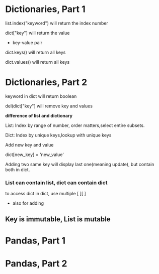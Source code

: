 # Dictionaries, Part 1

list.index("keyword") will return the index number  

dict["key"] will return the value  

- key-value pair


dict.keys() will return all keys  

dict.values() will return all keys


# Dictionaries, Part 2

keyword in dict will return boolean  

del(dict["key"] will remove key and values


__difference of list and dictionary__

List: Index by range of number, order matters,select entire subsets.  

Dict: Index by unique keys,lookup with unique keys

Add new key and value  

dict[new_key] = 'new_value'  


Adding two same key will display last one(meaning update), but contain both in dict.


### List can contain list, dict can contain dict

to access dict in dict, use multiple [ ][ ]  
- also for adding


## Key is immutable, List is mutable

# Pandas, Part 1

# Pandas, Part 2
